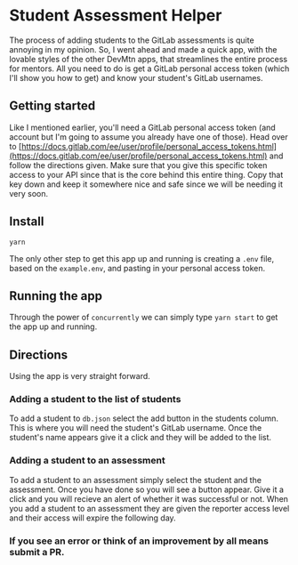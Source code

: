 # Student Assessment Helper

The process of adding students to the GitLab assessments is quite annoying in my opinion. So, I went ahead and made a quick app, with the lovable styles of the other DevMtn apps, that streamlines the entire process for mentors. All you need to do is get a GitLab personal access token (which I'll show you how to get) and know your student's GitLab usernames.

## Getting started

Like I mentioned earlier, you'll need a GitLab personal access token (and account but I'm going to assume you already have one of those). Head over to [https://docs.gitlab.com/ee/user/profile/personal_access_tokens.html](https://docs.gitlab.com/ee/user/profile/personal_access_tokens.html) and follow the directions given. Make sure that you give this specific token access to your API since that is the core behind this entire thing. Copy that key down and keep it somewhere nice and safe since we will be needing it very soon.

## Install

`yarn`

The only other step to get this app up and running is creating a `.env` file, based on the `example.env`, and pasting in your personal access token.

## Running the app

Through the power of `concurrently` we can simply type `yarn start` to get the app up and running.

## Directions

Using the app is very straight forward.

### Adding a student to the list of students

To add a student to `db.json` select the add button in the students column. This is where you will need the student's GitLab username. Once the student's name appears give it a click and they will be added to the list.

### Adding a student to an assessment

To add a student to an assessment simply select the student and the assessment. Once you have done so you will see a button appear. Give it a click and you will recieve an alert of whether it was successful or not. When you add a student to an assessment they are given the reporter access level and their access will expire the following day.

### If you see an error or think of an improvement by all means submit a PR.
